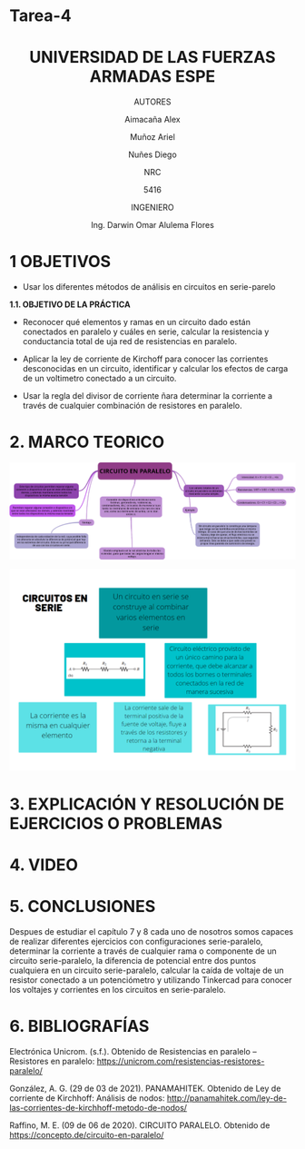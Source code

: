 # Tarea-4

<div align="center">

# UNIVERSIDAD DE LAS FUERZAS ARMADAS ESPE

AUTORES

Aimacaña Alex

Muñoz Ariel

Nuñes Diego 

NRC
  
5416

INGENIERO

Ing. Darwin Omar Alulema Flores

</div>

# 1 OBJETIVOS
  
* Usar los diferentes métodos de análisis en circuitos en serie-parelo 

**1.1. OBJETIVO DE LA PRÁCTICA**

* Reconocer qué elementos y ramas en un circuito dado están conectados en paralelo y cuáles en serie, calcular la resistencia y conductancia total de uja red de resistencias en paralelo.

* Aplicar la ley de corriente de Kirchoff para conocer las corrientes desconocidas en un circuito, identificar y calcular los efectos de carga de un voltimetro conectado a un circuito.

* Usar la regla del divisor de corriente ñara determinar la corriente a través de cualquier combinación de resistores en paralelo. 

# 2. MARCO TEORICO


<div align="center">
  
![image](https://github.com/Jhosu115/Tarea-4/blob/main/CIRCUITO%20EN%20PARALELO.png)
  
 ![image](https://github.com/Jhosu115/Tarea-4/blob/main/circuito%20en%20serie.png)
  
 </div>

# **3. EXPLICACIÓN Y RESOLUCIÓN DE EJERCICIOS O PROBLEMAS**




# 4. VIDEO


# 5. CONCLUSIONES

Despues de estudiar el capítulo 7 y 8 cada uno de nosotros somos capaces 
de realizar diferentes ejercicios con configuraciones serie-paralelo, 
determinar la corriente a través de cualquier rama o componente de un circuito serie-paralelo, la diferencia de potencial entre
dos puntos cualquiera en un circuito serie-paralelo, calcular la caída de voltaje de un resistor conectado a un potenciómetro y 
utilizando Tinkercad  para conocer los voltajes y corrientes en los circuitos en serie-paralelo.

# 6. BIBLIOGRAFÍAS

Electrónica Unicrom. (s.f.). Obtenido de Resistencias en paralelo – Resistores en paralelo: https://unicrom.com/resistencias-resistores-paralelo/

González, A. G. (29 de 03 de 2021). PANAMAHITEK. Obtenido de Ley de corriente de Kirchhoff: Análisis de nodos: http://panamahitek.com/ley-de-las-corrientes-de-kirchhoff-metodo-de-nodos/

Raffino, M. E. (09 de 06 de 2020). CIRCUITO PARALELO. Obtenido de https://concepto.de/circuito-en-paralelo/

